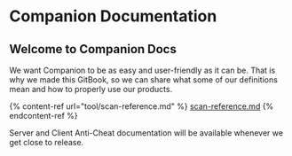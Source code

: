 # Companion Documentation

## Welcome to Companion Docs

We want Companion to be as easy and user-friendly as it can be. That is why we made this GitBook, so we can share what some of our definitions mean and how to properly use our products.

{% content-ref url="tool/scan-reference.md" %}
[scan-reference.md](tool/scan-reference.md)
{% endcontent-ref %}

Server and Client Anti-Cheat documentation will be available whenever we get close to release.
